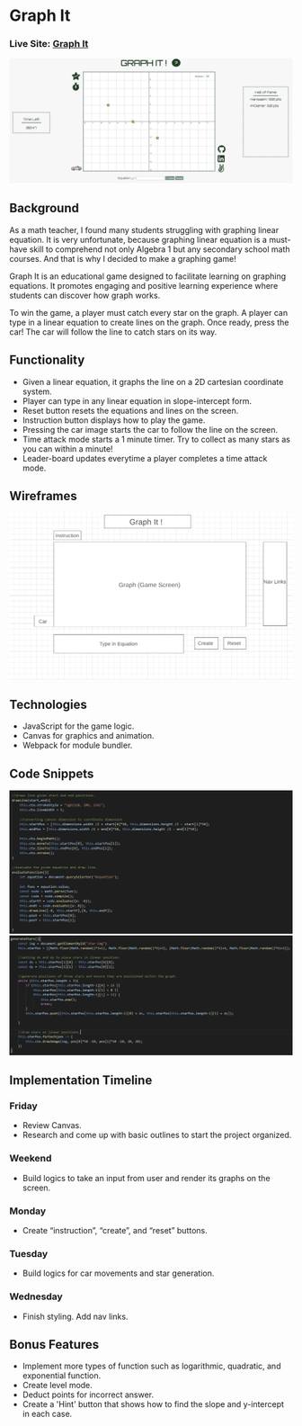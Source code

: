 # Graph It
### Live Site: [Graph It](https://hansaem-kim.github.io/graph_it_project)
![Screenshot](/graph_it_screenshot.png)

## Background
As a math teacher, I found many students struggling with graphing linear equation. It is very unfortunate, because graphing linear equation is a must-have skill to comprehend not only Algebra 1 but any secondary school math courses. And that is why I decided to make a graphing game!

Graph It is an educational game designed to facilitate learning on graphing equations. It promotes engaging and positive learning experience where students can discover how graph works.

To win the game, a player must catch every star on the graph. A player can type in a linear equation to create lines on the graph. Once ready, press the car! The car will follow the line to catch stars on its way.

## Functionality
* Given a linear equation, it graphs the line on a 2D cartesian coordinate system.
* Player can type in any linear equation in slope-intercept form.
* Reset button resets the equations and lines on the screen.
* Instruction button displays how to play the game.
* Pressing the car image starts the car to follow the line on the screen.
* Time attack mode starts a 1 minute timer. Try to collect as many stars as you can within a minute!
* Leader-board updates everytime a player completes a time attack mode.

## Wireframes
![graph it wireframe](/graph_it_wireframe.png)

## Technologies
*	JavaScript for the game logic.
*	Canvas for graphics and animation.
*	Webpack for module bundler.

## Code Snippets
![Screenshot](/drawing_line_code.png)
![Screenshot](/generate_star_code.png)

## Implementation Timeline
###	Friday 
* Review Canvas. 
* Research and come up with basic outlines to start the project organized.
###	Weekend
* Build logics to take an input from user and render its graphs on the screen.
###	Monday
* Create “instruction”, “create”, and “reset” buttons.
###	Tuesday
* Build logics for car movements and star generation.
###	Wednesday
* Finish styling. Add nav links.

## Bonus Features
*	Implement more types of function such as logarithmic, quadratic, and exponential function.
*	Create level mode.
*	Deduct points for incorrect answer.
*	Create a 'Hint' button that shows how to find the slope and y-intercept in each case.
